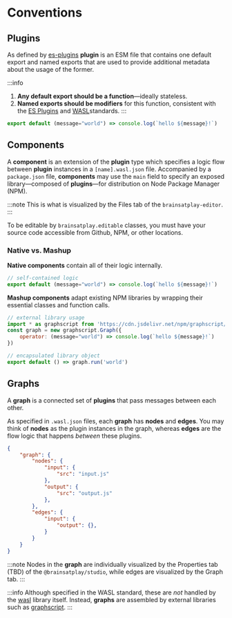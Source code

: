 # Conventions
## Plugins
As defined by [es-plugins](https://github.com/brainsatplay/es-plugins) **plugin** is an ESM file that contains one default export and named exports that are used to provide additional metadata about the usage of the former.

:::info
1. **Any default export should be a function**—ideally stateless.
2. **Named exports should be modifiers** for this function, consistent with the [ES Plugins](../libraries/es-plugins/index.md) and [WASL](../libraries/wasl/index.md)standards.
:::

```javascript title="hello.js"
export default (message="world") => console.log(`hello ${message}!`)
```

## Components
A **component** is an extension of the **plugin** type which specifies a logic flow between **plugin** instances in a `[name].wasl.json` file. Accompanied by a `package.json` file, **components** may use the `main` field to specify an exposed library—composed of **plugins**—for distribution on Node Package Manager (NPM).

:::note 
This is what is visualized by the Files tab of the `brainsatplay-editor`.
:::

To be editable by `brainsatplay.editable` classes, you must have your source code accessible from Github, NPM, or other locations.

### Native vs. Mashup
**Native components** contain all of their logic internally.

``` javascript
// self-contained logic
export default (message="world") => console.log(`hello ${message}!`)
```

**Mashup components** adapt existing NPM libraries by wrapping their essential classes and function calls.

``` javascript
// external library usage
import * as graphscript from 'https://cdn.jsdelivr.net/npm/graphscript/dist/index.esm.js'
const graph = new graphscript.Graph({
    operator: (message="world") => console.log(`hello ${message}!`)
})

// encapsulated library object
export default () => graph.run('world')
```

## Graphs
A **graph** is a connected set of **plugins** that pass messages between each other. 

As specified in `.wasl.json` files, each **graph** has **nodes** and **edges**. You may think of **nodes** as the plugin instances in the graph, whereas **edges** are the flow logic that happens *between* these plugins.

```json title="index.wasl.json"
{
    "graph": {
        "nodes": {
            "input": {
                "src": "input.js"
            },
            "output": {
                "src": "output.js"
            },
        },
        "edges": {
            "input": {
                "output": {},
            }
        }
    }
}
```

:::note 
Nodes in the **graph** are individually visualized by the Properties tab (TBD) of the `@brainsatplay/studio`, while edges are visualized by the Graph tab.
:::

:::info 
Although specified in the WASL standard, these are *not* handled by the [wasl](../libraries/wasl/index.md) library itself. Instead, **graphs** are assembled by external libraries such as [graphscript](../libraries/graphscript/index.md).
:::